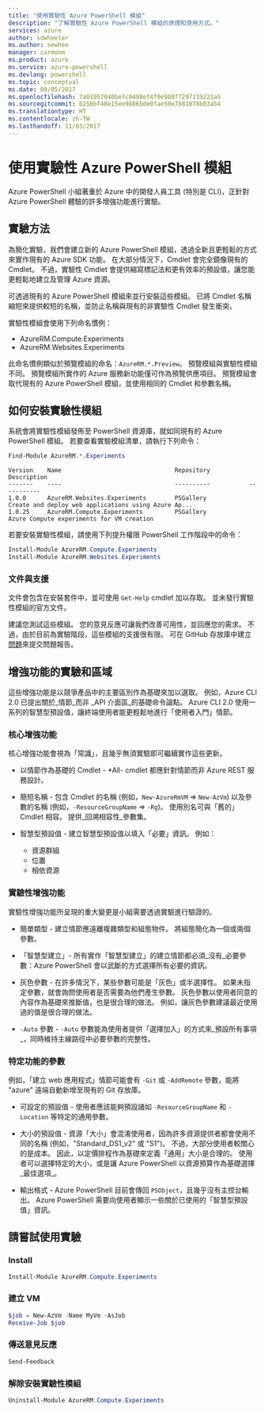 ```yaml
---
title: "使用實驗性 Azure PowerShell 模組"
description: "了解實驗性 Azure PowerShell 模組的原理和使用方式。"
services: azure
author: sdwheeler
ms.author: sewhee
manager: carmonm
ms.product: azure
ms.service: azure-powershell
ms.devlang: powershell
ms.topic: conceptual
ms.date: 09/05/2017
ms.openlocfilehash: 7a01957040be7c0498ef4f0e9b8f7297119221a5
ms.sourcegitcommit: b256bf48e15ee98865de0fae50e7b81878b03a54
ms.translationtype: HT
ms.contentlocale: zh-TW
ms.lasthandoff: 11/03/2017
---
```

# <a name="using-experimental-azure-powershell-modules"></a>使用實驗性 Azure PowerShell 模組

Azure PowerShell 小組著重於 Azure 中的開發人員工具 (特別是 CLI)，正針對 Azure PowerShell 體驗的許多增強功能進行實驗。

## <a name="experimentation-methodology"></a>實驗方法

為簡化實驗，我們會建立新的 Azure PowerShell 模組，透過全新且更輕鬆的方式來實作現有的 Azure SDK 功能。 在大部分情況下，Cmdlet 會完全鏡像現有的 Cmdlet。 不過，實驗性 Cmdlet 會提供縮寫標記法和更有效率的預設值，讓您能更輕鬆地建立及管理 Azure 資源。

可透過現有的 Azure PowerShell 模組來並行安裝這些模組。 已將 Cmdlet 名稱縮短來提供較短的名稱，並防止名稱與現有的非實驗性 Cmdlet 發生衝突。

實驗性模組會使用下列命名慣例：

- AzureRM.Compute.Experiments
- AzureRM.Websites.Experiments

此命名慣例類似於預覽模組的命名：`AzureRM.*.Preview`。 預覽模組與實驗性模組不同。 預覽模組所實作的 Azure 服務新功能僅可作為預覽供應項目。 預覽模組會取代現有的 Azure PowerShell 模組，並使用相同的 Cmdlet 和參數名稱。

## <a name="how-to-install-an-experimental-module"></a>如何安裝實驗性模組

系統會將實驗性模組發佈至 PowerShell 資源庫，就如同現有的 Azure PowerShell 模組。 若要查看實驗模組清單，請執行下列命令：

```powershell
Find-Module AzureRM.*.Experiments
```

```Output
Version    Name                                Repository           Description
-------    ----                                ----------           -----------
1.0.0      AzureRM.Websites.Experiments        PSGallery            Create and deploy web applications using Azure Ap...
1.0.25     AzureRM.Compute.Experiments         PSGallery            Azure Compute experiments for VM creation
```

若要安裝實驗性模組，請使用下列提升權限 PowerShell 工作階段中的命令：

```powershell
Install-Module AzureRM.Compute.Experiments
Install-Module AzureRM.Websites.Experiments
```

### <a name="documentation-and-support"></a>文件與支援

文件會包含在安裝套件中，並可使用 `Get-Help` cmdlet 加以存取。 並未發行實驗性模組的官方文件。

建議您測試這些模組。 您的意見反應可讓我們改善可用性，並回應您的需求。 不過，由於目前為實驗階段，這些模組的支援很有限。 可在 GitHub 存放庫中建立[問題](https://github.com/Azure/azure-powershell/issues)來提交問題報告。

## <a name="experiments-and-areas-of-improvement"></a>增強功能的實驗和區域

這些增強功能是以競爭產品中的主要區別作為基礎來加以選取。 例如，Azure CLI 2.0 已提出關於_情節_而非 _API 介面區_的基礎命令論點。
Azure CLI 2.0 使用一系列的智慧型預設值，讓終端使用者能更輕鬆地進行「使用者入門」情節。

### <a name="core-improvements"></a>核心增強功能

核心增強功能會視為「常識」，且幾乎無須實驗即可繼續實作這些更新。

- 以情節作為基礎的 Cmdlet - *All- cmdlet 都應針對情節而非 Azure REST 服務設計。

- 簡短名稱 - 包含 Cmdlet 的名稱 (例如，`New-AzureRmVM` => `New-AzVm`) 以及參數的名稱 (例如，`-ResourceGroupName` => `-Rg`)。 使用別名可與「舊的」Cmdlet 相容。 提供_回溯相容性_參數集。

- 智慧型預設值 - 建立智慧型預設值以填入「必要」資訊。 例如：
  - 資源群組
  - 位置
  - 相依資源

### <a name="experimental-improvements"></a>實驗性增強功能

實驗性增強功能所呈現的重大變更是小組需要透過實驗進行驗證的。

- 簡單類型 - 建立情節應遠離複雜類型和組態物件。 將組態簡化為一個或兩個參數。

- 「智慧型建立」- 所有實作「智慧型建立」的建立情節都必須_沒有_必要參數：Azure PowerShell 會以武斷的方式選擇所有必要的資訊。

- 灰色參數 - 在許多情況下，某些參數可能是「灰色」或半選擇性。 如果未指定參數，就會詢問使用者是否需要為他們產生參數。 灰色參數以使用者同意的內容作為基礎來推斷值，也是很合理的做法。
  例如，讓灰色參數建議最近使用過的值是很合理的做法。

- `-Auto` 參數 - `-Auto` 參數能為使用者提供「選擇加入」的方式來_預設所有事項_，同時維持主線路徑中必要參數的完整性。

### <a name="feature-specific-switches"></a>特定功能的參數

例如，「建立 web 應用程式」情節可能會有 `-Git` 或 `-AddRemote` 參數，能將 "azure" 遠端自動新增至現有的 Git 存放庫。

- 可設定的預設值 - 使用者應該能夠預設諸如 `-ResourceGroupName` 和 `-Location` 等特定的通用參數。

- 大小的預設值 - 資源「大小」會混淆使用者，因為許多資源提供者都會使用不同的名稱 (例如，"Standard\_DS1\_v2" 或 "S1")。 不過，大部分使用者較關心的是成本。 因此，以定價排程作為基礎來定義「通用」大小是合理的。 使用者可以選擇特定的大小，或是讓 Azure PowerShell 以資源預算作為基礎選擇_最佳選項_。

- 輸出格式 - Azure PowerShell 目前會傳回 `PSObject`，且幾乎沒有主控台輸出。 Azure PowerShell 需要向使用者顯示一些關於已使用的「智慧型預設值」資訊。

## <a name="try-using-the-experiments"></a>請嘗試使用實驗

### <a name="install"></a>Install

```powershell
Install-Module AzureRM.Compute.Experiments
```

### <a name="create-a-vm"></a>建立 VM

```powershell
$job = New-AzVm -Name MyVm -AsJob
Receive-Job $job
```

### <a name="send-us-feedback"></a>傳送意見反應

```powershell
Send-Feedback
```

### <a name="uninstall-the-experimental-modules"></a>解除安裝實驗性模組

```powershell
Uninstall-Module AzureRM.Compute.Experiments
```